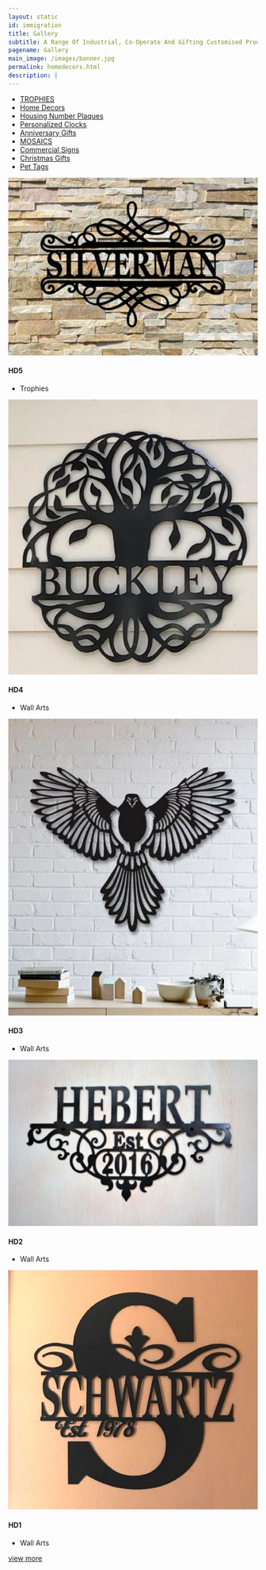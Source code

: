 ```yaml
---
layout: static
id: immigration
title: Gallery
subtitle: A Range Of Industrial, Co-Operate And Gifting Customised Products
pagename: Gallery
main_image: /images/banner.jpg
permalink: homedecors.html
description: |
---
```

<div class="wpsuptr-standard-row">
   <div class="container">
      <div class="portfolio-content">
         <div class="portfolio-filter-wrap text-center">
            <ul class="filter_tag">
               <li><a href="trophies.html" >TROPHIES</a></li>
               <li class="active"><a href="/homedecors.html" >Home Decors</a></li>
               <li><a href="/housing-number-plaques.html" >Housing Number Plaques</a></li>
               <li><a href="/personalized-clocks.html" >Personalized Clocks</a></li>
               <li><a href="/anniversary.html" >Anniversary Gifts</a></li>
               <li><a href="/mosaics.html" >MOSAICS</a></li>
               <li><a href="/commercialsign.html" >Commercial Signs</a></li>
               <li><a href="/christmasgift.html" >Christmas Gifts</a></li>
               <li><a href="/pettags.html" >Pet Tags</a></li>
            </ul>
         </div>
         <div
            class="portfolio portfolio-gutter portfolio-style-2 portfolio-masonry portfolio-not-full portfolio-4-column wrap-div">
            <div class="portfolio-item fwdcategories">
               <div class="portfolio-item-content">
                  <div class="item-thumbnail">
                     <a class="example-image-link"  >
                     <img class="example-image" src="images/portfolio/fwdcategories/Wall Decors/HD5.jpg" alt=""/>
                     </a>
                     <a href="images/portfolio/fwdcategories/Wall Decors/HD5.jpg" data-lightbox="example-set" data-title="" class="button" data-motafobox="roadtrip"><i class="ti-zoom-in"></i></a>
                  </div>
                  <div class="portfolio-description">
                     <h4>HD5</h4>
                     <ul class="portfolio-category">
                        <li>Trophies</li>
                     </ul>
                  </div>
               </div>
            </div>
            <div class="portfolio-item fwdcategories">
               <div class="portfolio-item-content">
                  <div class="item-thumbnail">
                     <a class="example-image-link"  >
                     <img class="example-image" src="images/portfolio/fwdcategories/Wall Decors/HD4.jpg" alt=""/>
                     </a>
                     <a href="images/portfolio/fwdcategories/Wall Decors/HD4.jpg"  data-lightbox="example-set" data-title="" class="button" data-motafobox="roadtrip"><i class="ti-zoom-in"></i></a>
                  </div>
                  <div class="portfolio-description">
                     <h4>HD4</h4>
                     <ul class="portfolio-category">
                        <li>Wall Arts</li>
                     </ul>
                  </div>
               </div>
            </div>
            <div class="portfolio-item fwdcategories">
               <div class="portfolio-item-content">
                  <div class="item-thumbnail">
                     <a class="example-image-link"  >
                     <img class="example-image" src="images/portfolio/fwdcategories/Wall Decors/HD3.jpg" alt=""/>
                     </a>
                     <a href="images/portfolio/fwdcategories/Wall Decors/HD3.jpg"  data-lightbox="example-set" data-title="" class="button" data-motafobox="roadtrip"><i class="ti-zoom-in"></i></a>
                  </div>
                  <div class="portfolio-description">
                     <h4>HD3</h4>
                     <ul class="portfolio-category">
                        <li>Wall Arts</li>
                     </ul>
                  </div>
               </div>
            </div>
            <div class="portfolio-item fwdcategories">
               <div class="portfolio-item-content">
                  <div class="item-thumbnail">
                     <a class="example-image-link" >
                     <img class="example-image" src="images/portfolio/fwdcategories/Wall Decors/HD2.jpg" alt=""/>
                     </a>
                     <a href="images/portfolio/fwdcategories/Wall Decors/HD2.jpg"   data-lightbox="example-set" data-title="" class="button" data-motafobox="roadtrip"><i class="ti-zoom-in"></i></a>
                  </div>
                  <div class="portfolio-description">
                     <h4>HD2</h4>
                     <ul class="portfolio-category">
                        <li>Wall Arts</li>
                     </ul>
                  </div>
               </div>
            </div>
            <div class="portfolio-item fwdcategories">
               <div class="portfolio-item-content">
                  <div class="item-thumbnail">
                     <a class="example-image-link" >
                     <img class="example-image" src="images/portfolio/fwdcategories/Wall Decors/HD1.jpg" alt=""/>
                     </a>
                     <a href="images/portfolio/fwdcategories/Wall Decors/HD1.jpg"  data-lightbox="example-set" data-title="" class="button" data-motafobox="roadtrip"><i class="ti-zoom-in"></i></a>
                  </div>
                  <div class="portfolio-description">
                     <h4>HD1</h4>
                     <ul class="portfolio-category">
                        <li>Wall Arts</li>
                     </ul>
                  </div>
               </div>
            </div>
         </div>
         <div class="pagination-area">
            <div class="load-more text-center">
               <a class="button lode-more" href="#">view more<i class="ti-reload"></i></a>
            </div>
         </div>
      </div>
   </div>
</div>